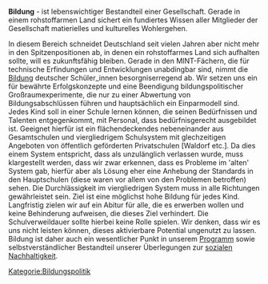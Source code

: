 **Bildung** - ist lebenswichtiger Bestandteil einer Gesellschaft. Gerade
in einem rohstoffarmen Land sichert ein fundiertes Wissen aller
Mitglieder der Gesellschaft matierielles und kulturelles Wohlergehen.

In diesem Bereich schneidet Deutschland seit vielen Jahren aber nicht
mehr in den Spitzenpositionen ab, in denen ein rohstoffarmes Land sich
aufhalten sollte, will es zukunftsfähig bleiben. Gerade in den
MINT-Fächern, die für technische Erfindungen und Entwicklungen
unabdingbar sind, nimmt die [Bildung](/wiki/Bildung "wikilink") deutscher
Schüler\_innen besorgniserregend ab. Wir setzen uns ein für bewährte
Erfolgskonzepte und eine Beendigung bildungspolitischer
Großraumexperimente, die nur zu einer Abwertung von Bildungsabschlüssen
führen und hauptsächlich ein Einparmodell sind. Jedes Kind soll in einer
Schule lernen können, die seinen Bedürfnissen und Talenten
entgegenkommt, mit Personal, dass bedürfnisgerecht ausgebildet ist.
Geeignet hierfür ist ein flächendeckendes nebeneinander aus
Gesamtschulen und viergliedrigem Schulsystem mit glechzeitigen Angeboten
von öffentlich geförderten Privatschulen \[Waldorf etc.\]. Da dies einem
System entspricht, dass als unzulänglich verlassen wurde, muss
klargestellt werden, dass wir zwar erkennen, dass es Probleme im 'alten'
System gab, hierfür aber als Lösung eher eine Anhebung der Standards in
den Hauptschulen (diese waren vor allem von den Problemen betroffen)
sehen. Die Durchlässigkeit im viergliedrigen System muss in alle
Richtungen gewährleistet sein. Ziel ist eine möglichst hohe Bildung für
jedes Kind. Langfristig zielen wir auf ein Abitur für alle, die es
erwerben wollen und keine Behinderung aufweisen, die dieses Ziel
verhindert. Die Schulverweildauer sollte hierbei keine Rolle spielen.
Wir denken, dass wir es uns nicht leisten können, dieses aktivierbare
Potential ungenutzt zu lassen. Bildung ist daher auch ein wesentlicher
Punkt in unserem [Programm](/wiki/Programm:Program_konkret "wikilink") sowie
selbstverständlicher Bestandteil unserer Überlegungen zur [sozialen
Nachhaltigkeit](/wiki/Soziale_Nachhaltigkeit "wikilink").

<Kategorie:Bildungspolitik>
